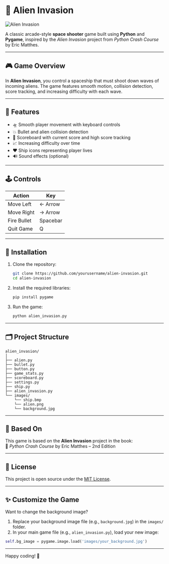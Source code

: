 # 👾 Alien Invasion

![Alien Invasion](https://images.unsplash.com/photo-1549921296-3a73e218a6b0?auto=format&fit=crop&w=1200&q=80)

A classic arcade-style **space shooter** game built using **Python** and **Pygame**, inspired by the *Alien Invasion* project from *Python Crash Course* by Eric Matthes.

---

## 🎮 Game Overview

In **Alien Invasion**, you control a spaceship that must shoot down waves of incoming aliens. The game features smooth motion, collision detection, score tracking, and increasing difficulty with each wave.

---

## 🚀 Features

- 🛸 Smooth player movement with keyboard controls  
- 💥 Bullet and alien collision detection  
- 🧠 Scoreboard with current score and high score tracking  
- 📈 Increasing difficulty over time  
- ❤️ Ship icons representing player lives  
- 🔊 Sound effects (optional)

---

## 🕹️ Controls

| Action        | Key       |
|---------------|-----------|
| Move Left     | ← Arrow   |
| Move Right    | → Arrow   |
| Fire Bullet   | Spacebar  |
| Quit Game     | Q         |

---

## 🔧 Installation

1. Clone the repository:
   ```bash
   git clone https://github.com/yourusername/alien-invasion.git
   cd alien-invasion
   ```

2. Install the required libraries:
   ```bash
   pip install pygame
   ```

3. Run the game:
   ```bash
   python alien_invasion.py
   ```

---

## 🗂️ Project Structure

```
alien_invasion/
│
├── alien.py
├── bullet.py
├── button.py
├── game_stats.py
├── scoreboard.py
├── settings.py
├── ship.py
├── alien_invasion.py
└── images/
    └── ship.bmp
    └── alien.png
    └── background.jpg

```

---

## 🧠 Based On

This game is based on the **Alien Invasion** project in the book:  
📘 *Python Crash Course* by Eric Matthes – 2nd Edition

---

## 📜 License

This project is open source under the [MIT License](LICENSE).

---

## ✨ Customize the Game

Want to change the background image?

1. Replace your background image file (e.g., `background.jpg`) in the `images/` folder.
2. In your main game file (e.g., `alien_invasion.py`), load your new image:

```python
self.bg_image = pygame.image.load('images/your_background.jpg')
```

---

Happy coding! 🚀